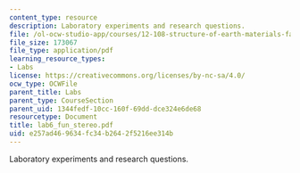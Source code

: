```yaml
---
content_type: resource
description: Laboratory experiments and research questions.
file: /ol-ocw-studio-app/courses/12-108-structure-of-earth-materials-fall-2004/e257ad469634fc34b2642f5216ee314b_lab6_fun_stereo.pdf
file_size: 173067
file_type: application/pdf
learning_resource_types:
- Labs
license: https://creativecommons.org/licenses/by-nc-sa/4.0/
ocw_type: OCWFile
parent_title: Labs
parent_type: CourseSection
parent_uid: 1344fedf-10cc-160f-69dd-dce324e6de68
resourcetype: Document
title: lab6_fun_stereo.pdf
uid: e257ad46-9634-fc34-b264-2f5216ee314b
---
```

Laboratory experiments and research questions.